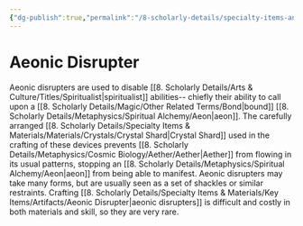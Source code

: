 ```yaml
---
{"dg-publish":true,"permalink":"/8-scholarly-details/specialty-items-and-materials/key-items/artifacts/aeonic-disrupter/","noteIcon":""}
---
```


# Aeonic Disrupter

Aeonic disrupters are used to disable [[8. Scholarly Details/Arts & Culture/Titles/Spiritualist\|spiritualist]] abilities-- chiefly their ability to call upon a [[8. Scholarly Details/Magic/Other Related Terms/Bond\|bound]] [[8. Scholarly Details/Metaphysics/Spiritual Alchemy/Aeon\|aeon]]. The carefully arranged [[8. Scholarly Details/Specialty Items & Materials/Materials/Crystals/Crystal Shard\|Crystal Shard]] used in the crafting of these devices prevents [[8. Scholarly Details/Metaphysics/Cosmic Biology/Aether/Aether\|Aether]] from flowing in its usual patterns, stopping an [[8. Scholarly Details/Metaphysics/Spiritual Alchemy/Aeon\|aeon]] from being able to manifest. Aeonic disrupters may take many forms, but are usually seen as a set of shackles or similar restraints. Crafting [[8. Scholarly Details/Specialty Items & Materials/Key Items/Artifacts/Aeonic Disrupter\|aeonic disrupters]] is difficult and costly in both materials and skill, so they are very rare.